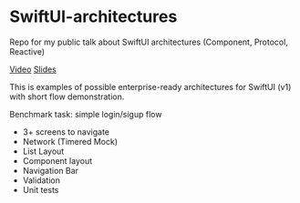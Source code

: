 # SwiftUI-architectures
Repo for my public talk about SwiftUI architectures (Component, Protocol, Reactive)

[Video](https://youtu.be/PZDbqPme0GI "Video")
[Slides](https://github.com/kojiba/SwiftUI-architectures/raw/master/SwiftUI%20Arch%20Comparison%20final.pdf "Slides")

This is examples of possible enterprise-ready architectures for SwiftUI (v1) with short flow demonstration. 

Benchmark task: simple login/sigup flow
* 3+ screens to navigate
* Network (Timered Mock)
* List Layout
* Component layout 
* Navigation Bar 
* Validation
* Unit tests

